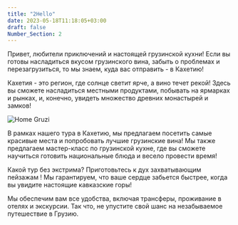 ```yaml
---
title: "2Hello"
date: 2023-05-18T11:18:05+03:00
draft: false
Number_Section: 2
---
```


Привет, любители приключений и настоящей грузинской кухни! 
Если вы готовы насладиться вкусом грузинского вина, 
забыть о проблемах и перезагрузиться, то мы знаем, 
куда вас отправить  - в Кахетию!

Кахетия - это регион, где солнце светит 
ярче, а вино течет рекой! 
Здесь вы сможете насладиться местными продуктами, 
побывать на ярмарках и рынках, и, конечно, 
увидеть множество древних монастырей и замков!

![Home Gruzi](img/home.jpg)

В рамках нашего тура в Кахетию, мы 
предлагаем посетить самые красивые 
места и попробовать лучшие грузинские вина! 
Мы также предлагаем мастер-класс по грузинской 
кухне, где вы сможете научиться готовить 
национальные блюда и весело провести время!

Какой тур без экстрима? Приготовьтесь к дух 
захватывающим пейзажам ! Мы гарантируем, 
что ваше сердце забьется быстрее, когда 
вы увидите настоящие кавказские горы!

Мы обеспечим вам все удобства, включая 
трансферы, проживание в отелях и экскурсии. 
Так что, не упустите свой шанс на незабываемое 
путешествие в Грузию.
